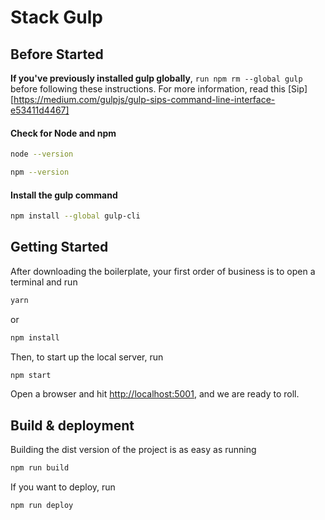 # Stack Gulp

## Before Started

**If you've previously installed gulp globally**, `run npm rm --global gulp` before following these instructions. For more information, read this [Sip][https://medium.com/gulpjs/gulp-sips-command-line-interface-e53411d4467]

#### Check for Node and npm

```bash
node --version
```

```bash
npm --version
```

#### Install the gulp command

```bash
npm install --global gulp-cli
```

## Getting Started

After downloading the boilerplate, your first order of business is to open a terminal and run

```bash
yarn
```

or

```bash
npm install
```

Then, to start up the local server, run

```bash
npm start
```

Open a browser and hit [http://localhost:5001](http://localhost:5001), and we are ready to roll.

## Build & deployment

Building the dist version of the project is as easy as running

```bash
npm run build
```

If you want to deploy, run

```bash
npm run deploy
```
